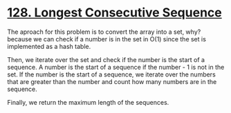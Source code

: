 # [128. Longest Consecutive Sequence](https://leetcode.com/problems/longest-consecutive-sequence/)

The aproach for this problem is to convert the array into a set, why? because we can check if a number is in the set in O(1) since the set is implemented as a hash table.

Then, we iterate over the set and check if the number is the start of a sequence. A number is the start of a sequence if the number - 1 is not in the set. If the number is the start of a sequence, we iterate over the numbers that are greater than the number and count how many numbers are in the sequence.

Finally, we return the maximum length of the sequences.
